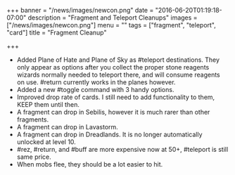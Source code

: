 +++
banner = "/news/images/newcon.png"
date = "2016-06-20T01:19:18-07:00"
description = "Fragment and Teleport Cleanups"
images = ["/news/images/newcon.png"]
menu = ""
tags = ["fragment", "teleport", "card"]
title = "Fragment Cleanup"

+++
* Added Plane of Hate and Plane of Sky as #teleport destinations. They only appear as options after you collect the proper stone reagents wizards normally needed to teleport there, and will consume reagents on use. #return currently works in the planes however.
* Added a new #toggle command with 3 handy options.
* Improved drop rate of cards. I still need to add functionality to them, KEEP them until then.
* A fragment can drop in Sebilis, however it is much rarer than other fragments.
* A fragment can drop in Lavastorm.
* A fragment can drop in Dreadlands. It is no longer automatically unlocked at level 10.
* #rez, #return, and #buff are more expensive now at 50+, #teleport is still same price.
* When mobs flee, they should be a lot easier to hit.
<!--more-->

